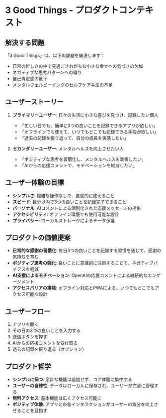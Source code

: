 # 3 Good Things - プロダクトコンテキスト

## 解決する問題
「3 Good Things」は、以下の課題を解決します：
- 日常の忙しさの中で見過ごされがちな小さな幸せへの気づきの欠如
- ネガティブな思考パターンへの偏り
- 自己肯定感の低下
- メンタルウェルビーイングのセルフケア手法の不足

## ユーザーストーリー
1. **プライマリーユーザー**: 日々の生活に小さな喜びを見つけ、記録したい個人
   - 「忙しい日でも、簡単に3つの良いことを記録できるアプリが欲しい」
   - 「オフラインでも使えて、いつでもどこでも記録できる手段が欲しい」
   - 「過去の記録を振り返って、自分の成長を実感したい」

2. **セカンダリーユーザー**: メンタルヘルスを向上させたい人
   - 「ポジティブな思考を習慣化し、メンタルヘルスを改善したい」
   - 「AIからの応援コメントで、モチベーションを維持したい」

## ユーザー体験の目標
- **シンプルさ**: 複雑な操作なしで、直感的に使えること
- **スピード**: 数分以内で3つの良いことを記録完了できること
- **パーソナル**: AIコメントによる個別化された応援メッセージの提供
- **アクセシビリティ**: オフライン環境でも使用可能な設計
- **プライバシー**: ローカルストレージによるデータ保護

## プロダクトの価値提案
- **日常的な感謝の習慣化**: 毎日3つの良いことを記録する習慣を通じて、感謝の気持ちを育む
- **ポジティブ思考の強化**: 良いことに意識的に注目することで、ネガティブバイアスを軽減
- **AI支援によるモチベーション**: OpenAIの応援コメントによる継続的なエンゲージメント
- **アクセスバリアの排除**: オフライン対応とPWAによる、いつでもどこでもアクセス可能な設計

## ユーザーフロー
1. アプリを開く
2. その日の3つの良いことを入力する
3. 送信ボタンを押す
4. AIからの応援コメントを受け取る
5. 過去の記録を振り返る（オプション）

## プロダクト哲学
- **シンプルに保つ**: 余計な機能は追加せず、コア体験に集中する
- **ユーザーの自律性**: データはローカルに保存され、ユーザーが完全に管理する
- **無料アクセス**: 基本機能は広くアクセス可能に
- **ポジティブ体験**: アプリとの各インタラクションがユーザーの気分を向上させることを目指す
